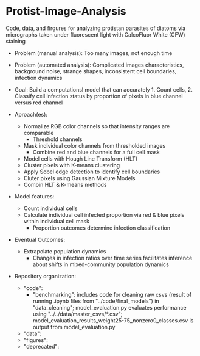 # Protist-Image-Analysis
Code, data, and firgures for analyzing protistan parasites of diatoms via micrographs taken under fluorescent light 
with CalcoFluor White (CFW) staining

- Problem (manual analysis): Too many images, not enough time
- Problem (automated analysis): Complicated images characteristics, background noise, strange shapes, inconsistent 
cell boundaries, infection 
dynamics
- Goal: Build a computationsl model that can accurately 1. Count cells, 2. Classify cell infection 
status by proportion of pixels in blue channel versus red channel
- Aproach(es):
	- Normalize RGB color channels so that intensity ranges are comparable
		- Threshold channels 
	- Mask individual color channels from thresholded images
		- Combine red and blue channels for a full cell mask
	- Model cells with Hough Line Transform (HLT)
	- Cluster pixels with K-means clustering
	- Apply Sobel edge detection to identify cell boundaries
	- Cluter pixels using Gaussian Mixture Models
	- Combin HLT & K-means methods

- Model features:
	- Count individual cells
	- Calculate individual cell infected proportion via red & blue pixels within individual cell mask
		- Proportion outcomes determine infection classification

- Eventual Outcomes:
	- Extrapolate population dynamics
		- Changes in infection ratios over time series facilitates inference about shifts in 
mixed-community population dynamics

- Repository organization: 
	- "code": 
		- "benchmarking": includes code for cleaning raw csvs (result of running .ipynb files from 
"../code/final_models") in "data_cleaning"; model_evaluation.py evaluates performance using 
"../../data/master_csvs/*.csv"; model_evaluation_results_weight25-75_nonzero0_classes.csv is output from 
model_evaluation.py
	- "data": 
	- "figures":
	- "deprecated":
